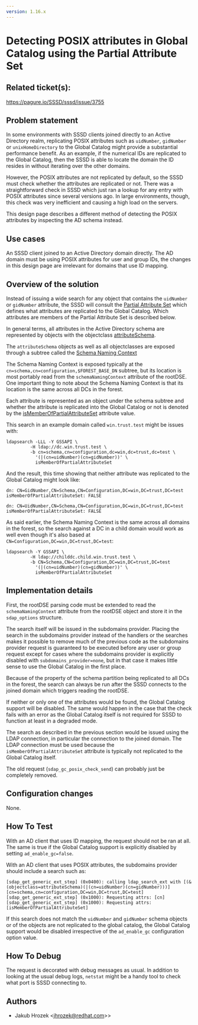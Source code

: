 ```yaml
---
version: 1.16.x
---
```


# Detecting POSIX attributes in Global Catalog using the Partial Attribute Set

## Related ticket(s):

<https://pagure.io/SSSD/sssd/issue/3755>

## Problem statement

In some environments with SSSD clients joined directly to an Active Directory realm, replicating POSIX attributes such as `uidNumber`, `gidNumber` or `unixHomeDirectory` to the Global Catalog might provide a substantial performance benefit. As an example, if the numerical IDs are replicated to the Global Catalog, then the SSSD is able to locate the domain the ID resides in without iterating over the other domains.

However, the POSIX attributes are not replicated by default, so the SSSD must check whether the attributes are replicated or not. There was a straightforward check in SSSD which just ran a lookup for any entry with POSIX attributes since several versions ago. In large environments, though, this check was very inefficient and causing a high load on the servers.

This design page describes a different method of detecting the POSIX attributes by inspecting the AD schema instead.

## Use cases

An SSSD client joined to an Active Directory domain directly. The AD domain must be using POSIX attributes for user and group IDs, the changes in this design page are irrelevant for domains that use ID mapping.

## Overview of the solution

Instead of issuing a wide search for any object that contains the `uidNumber` or `gidNumber` attribute, the SSSD will consult the [Partial Attribute Set](https://social.technet.microsoft.com/wiki/contents/articles/23097.active-directory-attributes-in-the-partial-attribute-set.aspx) which defines what attributes are replicated to the Global Catalog. Which attributes are members of the Partial Attribute Set is described below.

In general terms, all attributes in the Active Directory schema are represented by objects with the objectclass [attributeSchema](https://docs.microsoft.com/en-us/windows/desktop/AD/characteristics-of-attributes).

The `attributeSchema` objects as well as all objectclasses are exposed through a subtree called the [Schema Naming Context](https://docs.microsoft.com/en-us/windows/desktop/ad/naming-contexts-and-partitions)

The Schema Naming Context is exposed typically at the `cn=schema,cn=configuration,$FOREST_BASE_DN` subtree, but its location is most portably read from the `schemaNamingContext` attribute of the rootDSE. One important thing to note about the Schema Naming Context is that its location is the same across all DCs in the forest.

Each attribute is represented as an object under the schema subtree and whether the attribute is replicated into the Global Catalog or not is denoted by the [isMemberOfPartialAttributeSet](https://msdn.microsoft.com/en-us/library/cc221098.aspx) attribute value.

This search in an example domain called `win.trust.test` might be issues with:

    ldapsearch -LLL -Y GSSAPI \
             -H ldap://dc.win.trust.test \
             -b cn=schema,cn=configuration,dc=win,dc=trust,dc=test \
               '(|(cn=uidNumber)(cn=gidNumber))' \
               isMemberOfPartialAttributeSet

And the result, this time showing that neither attribute was replicated to the Global Catalog might look like:

    dn: CN=GidNumber,CN=Schema,CN=Configuration,DC=win,DC=trust,DC=test
    isMemberOfPartialAttributeSet: FALSE
    
    dn: CN=UidNumber,CN=Schema,CN=Configuration,DC=win,DC=trust,DC=test
    isMemberOfPartialAttributeSet: FALSE

As said earlier, the Schema Naming Context is the same across all domains in the forest, so the search against a DC in a child domain would work as well even though it's also based at `CN=Configuration,DC=win,DC=trust,DC=test`:

    ldapsearch -Y GSSAPI \
             -H ldap://childdc.child.win.trust.test \
             -b CN=Schema,CN=Configuration,DC=win,DC=trust,DC=test
               '(|(cn=uidNumber)(cn=gidNumber))' \
               isMemberOfPartialAttributeSet

## Implementation details

First, the rootDSE parsing code must be extended to read the `schemaNamingContext` attribute from the rootDSE object and store it in the `sdap_options` structure.

The search itself will be issued in the subdomains provider. Placing the search in the subdomains provider instead of the handlers or the searches makes it possible to remove much of the previous code as the subdomains provider request is guaranteed to be executed before any user or group request except for cases where the subdomains provider is explicitly disabled with `subdomains_provider=none`, but in that case it makes little sense to use the Global Catalog in the first place.

Because of the property of the schema partition being replicated to all DCs in the forest, the search can always be run after the SSSD connects to the joined domain which triggers reading the rootDSE.

If neither or only one of the attributes would be found, the Global Catalog support will be disabled. The same would happen in the case that the check fails with an error as the Global Catalog itself is not required for SSSD to function at least in a degraded mode.

The search as described in the previous section would be issued using the LDAP connection, in particular the connection to the joined domain. The LDAP connection must be used because the `isMemberOfPartialAttributeSet` attribute is typically not replicated to the Global Catalog itself.

The old request (`sdap_gc_posix_check_send`) can probably just be completely removed.

## Configuration changes

None.

## How To Test

With an AD client that uses ID mapping, the request should not be ran at all. The same is true if the Global Catalog support is explicitly disabled by setting `ad_enable_gc=false`.

With an AD client that uses POSIX attributes, the subdomains provider should include a search such as:

    [sdap_get_generic_ext_step] (0x0400): calling ldap_search_ext with [(&(objectclass=attributeSchema)(|(cn=uidNumber)(cn=gidNumber)))][cn=schema,cn=configuration,DC=win,DC=trust,DC=test]
    [sdap_get_generic_ext_step] (0x1000): Requesting attrs: [cn]
    [sdap_get_generic_ext_step] (0x1000): Requesting attrs: [isMemberOfPartialAttributeSet]

If this search does not match the `uidNumber` and `gidNumber` schema objects or of the objects are not replicated to the global catalog, the Global Catalog support would be disabled irrespective of the `ad_enable_gc` configuration option value.

## How To Debug

The request is decorated with debug messages as usual. In addition to looking at the usual debug logs, `netstat` might be a handy tool to check what port is SSSD connecting to.

## Authors

  - Jakub Hrozek \<jhrozek@redhat.com>\>
